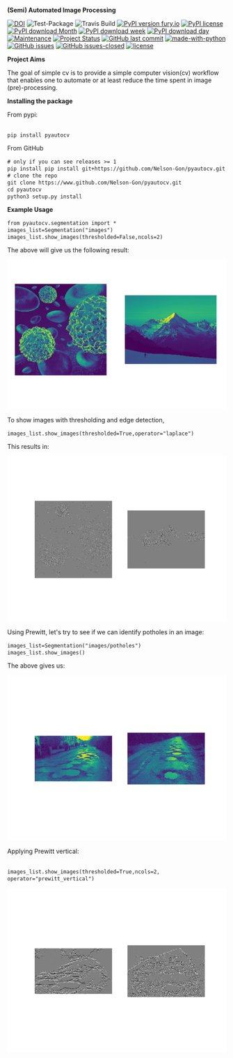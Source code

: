 **(Semi) Automated Image Processing**

[![DOI](https://zenodo.org/badge/249137364.svg)](https://zenodo.org/badge/latestdoi/249137364)
![Test-Package](https://github.com/Nelson-Gon/pyautocv/workflows/Test-Package/badge.svg)
![Travis Build](https://travis-ci.com/Nelson-Gon/pyautocv.svg?branch=master)
[![PyPI version fury.io](https://badge.fury.io/py/pyautocv.svg)](https://pypi.python.org/pypi/pyautocv/)
[![PyPI license](https://img.shields.io/pypi/l/pyautocv.svg)](https://pypi.python.org/pypi/pyautocv/)
[![PyPI download Month](https://img.shields.io/pypi/dm/pyautocv.svg)](https://pypi.python.org/pypi/pyautocv/)
[![PyPI download week](https://img.shields.io/pypi/dw/pyautocv.svg)](https://pypi.python.org/pypi/pyautocv/)
[![PyPI download day](https://img.shields.io/pypi/dd/pyautocv.svg)](https://pypi.python.org/pypi/pyautocv/)
[![Maintenance](https://img.shields.io/badge/Maintained%3F-yes-green.svg)](https://GitHub.com/Nelson-Gon/pyautocv/graphs/commit-activity)
[![Project Status](http://www.repostatus.org/badges/latest/active.svg)](http://www.repostatus.org/#active) 
[![GitHub last commit](https://img.shields.io/github/last-commit/Nelson-Gon/pyautocv.svg)](https://github.com/Nelson-Gon/pyautocv/commits/master)
[![made-with-python](https://img.shields.io/badge/Made%20with-Python-1f425f.svg)](https://www.python.org/)
[![GitHub issues](https://img.shields.io/github/issues/Nelson-Gon/pyautocv.svg)](https://GitHub.com/Nelson-Gon/pyautocv/issues/)
[![GitHub issues-closed](https://img.shields.io/github/issues-closed/Nelson-Gon/pyautocv.svg)](https://GitHub.com/Nelson-Gon/pyautocv/issues?q=is%3Aissue+is%3Aclosed)
[![license](https://img.shields.io/badge/license-MIT-blue.svg)](https://github.com/Nelson-Gon/pyautocv/blob/master/LICENSE)

**Project Aims**

The goal of simple cv is to provide a simple computer vision(cv) workflow that enables one to automate 
or at least reduce the time spent in image (pre)-processing. 

**Installing the package**

From pypi:

```

pip install pyautocv

```
From GitHub

```
# only if you can see releases >= 1
pip install pip install git+https://github.com/Nelson-Gon/pyautocv.git
# clone the repo
git clone https://www.github.com/Nelson-Gon/pyautocv.git
cd pyautocv
python3 setup.py install

```



**Example Usage**

```
from pyautocv.segmentation import *
images_list=Segmentation("images")
images_list.show_images(thresholded=False,ncols=2)

```

The above will give us the following result:


![Sample_colored](./sample_results/sample_colored.png)

To show images with thresholding and edge detection,

```
images_list.show_images(thresholded=True,operator="laplace")

```

This results in:

![sample_thresholded](./sample_results/sample_thresholded.png)


Using Prewitt, let's try to see if we can identify potholes in an image:

```
images_list=Segmentation("images/potholes")
images_list.show_images()

```

The above gives us:

![Original Potholes](sample_results/potholes_original.png)

Applying Prewitt vertical:

```

images_list.show_images(thresholded=True,ncols=2, operator="prewitt_vertical")

```

![Prewitt Vertical](sample_results/pot_holes.png)